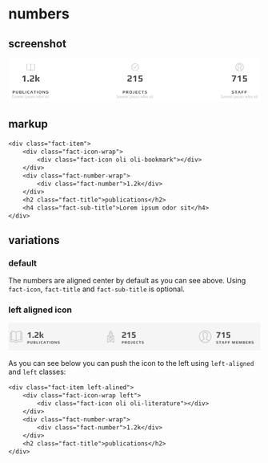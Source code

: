 # numbers

## screenshot

![Fact item](../.gitbook/assets/fact-item.png)

## markup

```text
<div class="fact-item">
    <div class="fact-icon-wrap">
        <div class="fact-icon oli oli-bookmark"></div>
    </div>
    <div class="fact-number-wrap">
        <div class="fact-number">1.2k</div>
    </div>
    <h2 class="fact-title">publications</h2>
    <h4 class="fact-sub-title">Lorem ipsum odor sit</h4>
</div>
```

## variations

### default

The numbers are aligned center by default as you can see above. Using `fact-icon`, `fact-title` and `fact-sub-title` is optional.

### left aligned icon

![Left aligned](../.gitbook/assets/left-alined.png)

As you can see below you can push the icon to the left using `left-aligned` and `left` classes:

```text
<div class="fact-item left-alined">
    <div class="fact-icon-wrap left">
        <div class="fact-icon oli oli-literature"></div>
    </div>
    <div class="fact-number-wrap">
        <div class="fact-number">1.2k</div>
    </div>
    <h2 class="fact-title">publications</h2>
</div>
```

